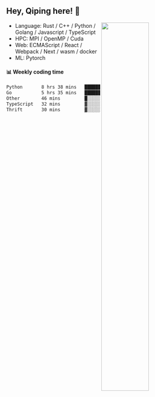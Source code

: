

## Hey, Qiping here! :wave:

[<img align="right" width="50%" src="https://github-readme-stats.vercel.app/api?username=ppppqp&theme=dark&show_icons=true">](https://metrics.lecoq.io/ppppqp?template=classic)



-   Language: Rust / C++ / Python / Golang / Javascript / TypeScript
-   HPC: MPI / OpenMP / Cuda
-   Web: ECMAScript / React / Webpack / Next / wasm / docker
-   ML: Pytorch



#### :bar_chart: Weekly coding time

<!--START_SECTION:waka-->

```txt
Python       8 hrs 38 mins   ████████████▓░░░░░░░░░░░░   51.12 %
Go           5 hrs 35 mins   ████████▒░░░░░░░░░░░░░░░░   33.05 %
Other        46 mins         █░░░░░░░░░░░░░░░░░░░░░░░░   04.55 %
TypeScript   32 mins         ▓░░░░░░░░░░░░░░░░░░░░░░░░   03.18 %
Thrift       30 mins         ▓░░░░░░░░░░░░░░░░░░░░░░░░   03.00 %
```

<!--END_SECTION:waka-->
